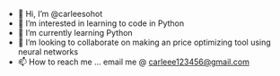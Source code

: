 - 👋 Hi, I’m @carleesohot
- 👀 I’m interested in learning to code in Python
- 🌱 I’m currently learning Python
- 💞️ I’m looking to collaborate on making an price optimizing tool using neural networks
- 📫 How to reach me ... email me @ carleee123456@gmail.com

<!---
carleesohot/carleesohot is a ✨ special ✨ repository because its `README.md` (this file) appears on your GitHub profile.
You can click the Preview link to take a look at your changes.
--->
